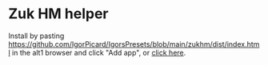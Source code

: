 # Zuk HM helper

Install by pasting https://github.com/IgorPicard/IgorsPresets/blob/main/zukhm/dist/index.html in the alt1 browser and click "Add app",
or [click here](alt1://addapp/https://github.com/IgorPicard/IgorsPresets/blob/main/zukhm/dist/appconfig.json).
